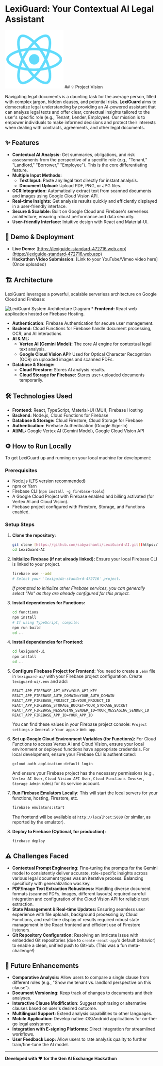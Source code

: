 # LexiGuard: Your Contextual AI Legal Assistant

![LexiGuard Logo](https://raw.githubusercontent.com/sabhyashanti/LexiGuard-AI/main/lexiguard-ui/public/logo192.png) ## 💡 Project Vision

Navigating legal documents is a daunting task for the average person, filled with complex jargon, hidden clauses, and potential risks. **LexiGuard** aims to democratize legal understanding by providing an AI-powered assistant that can analyze legal texts and offer clear, contextual insights tailored to the user's specific role (e.g., Tenant, Lender, Employee). Our mission is to empower individuals to make informed decisions and protect their interests when dealing with contracts, agreements, and other legal documents.

## ✨ Features

* **Contextual AI Analysis:** Get summaries, obligations, and risk assessments from the perspective of a specific role (e.g., "Tenant," "Landlord," "Borrower," "Employee"). This is the core differentiating feature.
* **Multiple Input Methods:**
    * **Text Input:** Paste any legal text directly for instant analysis.
    * **Document Upload:** Upload PDF, PNG, or JPG files.
* **OCR Integration:** Automatically extract text from scanned documents and images using Google Cloud Vision API.
* **Real-time Insights:** Get analysis results quickly and efficiently displayed in a user-friendly interface.
* **Secure & Scalable:** Built on Google Cloud and Firebase's serverless architecture, ensuring robust performance and data security.
* **User-friendly Interface:** Intuitive design with React and Material-UI.

## 🚀 Demo & Deployment

* **Live Demo:** [https://lexiguide-standard-472716.web.app](https://lexiguide-standard-472716.web.app)
* **Hackathon Video Submission:** [Link to your YouTube/Vimeo video here] (Once uploaded)

## 🏗️ Architecture

LexiGuard leverages a powerful, scalable serverless architecture on Google Cloud and Firebase:

![LexiGuard System Architecture Diagram](https://raw.githubusercontent.com/sabhyashanti/LexiGuard-AI/main/docs/architecture_diagram.png) * **Frontend:** React web application hosted on Firebase Hosting.
* **Authentication:** Firebase Authentication for secure user management.
* **Backend:** Cloud Functions for Firebase handle document processing, OCR, and AI interactions.
* **AI & ML:**
    * **Vertex AI (Gemini Model):** The core AI engine for contextual legal text analysis.
    * **Google Cloud Vision API:** Used for Optical Character Recognition (OCR) on uploaded images and scanned PDFs.
* **Database & Storage:**
    * **Cloud Firestore:** Stores AI analysis results.
    * **Cloud Storage for Firebase:** Stores user-uploaded documents temporarily.

## 🛠️ Technologies Used

* **Frontend:** React, TypeScript, Material-UI (MUI), Firebase Hosting
* **Backend:** Node.js, Cloud Functions for Firebase
* **Database & Storage:** Cloud Firestore, Cloud Storage for Firebase
* **Authentication:** Firebase Authentication (Google Sign-In)
* **AI/ML:** Google Vertex AI (Gemini Model), Google Cloud Vision API

## ⚙️ How to Run Locally

To get LexiGuard up and running on your local machine for development:

### **Prerequisites**

* Node.js (LTS version recommended)
* npm or Yarn
* Firebase CLI (`npm install -g firebase-tools`)
* A Google Cloud Project with Firebase enabled and billing activated (for Vertex AI and Cloud Vision).
* Firebase project configured with Firestore, Storage, and Functions enabled.

### **Setup Steps**

1.  **Clone the repository:**
    ```bash
    git clone [https://github.com/sabyashanti/LexiGuard-AI.git](https://github.com/sabyashanti/LexiGuard-AI.git)
    cd LexiGuard-AI
    ```

2.  **Initialize Firebase (if not already linked):**
    Ensure your local Firebase CLI is linked to your project.
    ```bash
    firebase use --add
    # Select your 'lexiguide-standard-472716' project.
    ```
    *If prompted to initialize other Firebase services, you can generally select "No" as they are already configured for this project.*

3.  **Install dependencies for Functions:**
    ```bash
    cd functions
    npm install
    # If using TypeScript, compile:
    npm run build
    cd ..
    ```

4.  **Install dependencies for Frontend:**
    ```bash
    cd lexiguard-ui
    npm install
    cd ..
    ```

5.  **Configure Firebase Project for Frontend:**
    You need to create a `.env` file in `lexiguard-ui/` with your Firebase project configuration.
    Create `lexiguard-ui/.env` and add:
    ```
    REACT_APP_FIREBASE_API_KEY=YOUR_API_KEY
    REACT_APP_FIREBASE_AUTH_DOMAIN=YOUR_AUTH_DOMAIN
    REACT_APP_FIREBASE_PROJECT_ID=YOUR_PROJECT_ID
    REACT_APP_FIREBASE_STORAGE_BUCKET=YOUR_STORAGE_BUCKET
    REACT_APP_FIREBASE_MESSAGING_SENDER_ID=YOUR_MESSAGING_SENDER_ID
    REACT_APP_FIREBASE_APP_ID=YOUR_APP_ID
    ```
    You can find these values in your Firebase project console: `Project settings` > `General` > `Your apps` > `Web app`.

6.  **Set up Google Cloud Environment Variables (for Functions):**
    For Cloud Functions to access Vertex AI and Cloud Vision, ensure your local environment or deployed functions have appropriate credentials. For local development, ensure your Firebase CLI is authenticated:
    ```bash
    gcloud auth application-default login
    ```
    And ensure your Firebase project has the necessary permissions (e.g., `Vertex AI User`, `Cloud Vision API User`, `Cloud Functions Invoker`, `Storage Admin` roles) for its service account.

7.  **Run Firebase Emulators Locally:**
    This will start the local servers for your functions, hosting, Firestore, etc.
    ```bash
    firebase emulators:start
    ```
    The frontend will be available at `http://localhost:5000` (or similar, as reported by the emulator).

8.  **Deploy to Firebase (Optional, for production):**
    ```bash
    firebase deploy
    ```

## ⚠️ Challenges Faced

* **Contextual Prompt Engineering:** Fine-tuning the prompts for the Gemini model to consistently deliver accurate, role-specific insights across various legal document types was an iterative process. Balancing specificity with generalization was key.
* **PDF/Image Text Extraction Robustness:** Handling diverse document formats (scanned PDFs, images, different layouts) required careful integration and configuration of the Cloud Vision API for reliable text extraction.
* **State Management & Real-time Updates:** Ensuring seamless user experience with file uploads, background processing by Cloud Functions, and real-time display of results required robust state management in the React frontend and efficient use of Firestore listeners.
* **Git Repository Configuration:** Resolving an intricate issue with embedded Git repositories (due to `create-react-app`'s default behavior) to enable a clean, unified push to GitHub. (This was a fun meta-challenge!)

## 🔮 Future Enhancements

* **Comparative Analysis:** Allow users to compare a single clause from different roles (e.g., "Show me tenant vs. landlord perspective on this clause").
* **Document Versioning:** Keep track of changes to documents and their analyses.
* **Interactive Clause Modification:** Suggest rephrasing or alternative clauses based on user's desired outcome.
* **Multilingual Support:** Extend analysis capabilities to other languages.
* **Mobile Application:** Develop native iOS/Android applications for on-the-go legal assistance.
* **Integration with E-signing Platforms:** Direct integration for streamlined workflows.
* **User Feedback Loop:** Allow users to rate analysis quality to further train/fine-tune the AI model.

---

**Developed with ❤️ for the Gen AI Exchange Hackathon**
